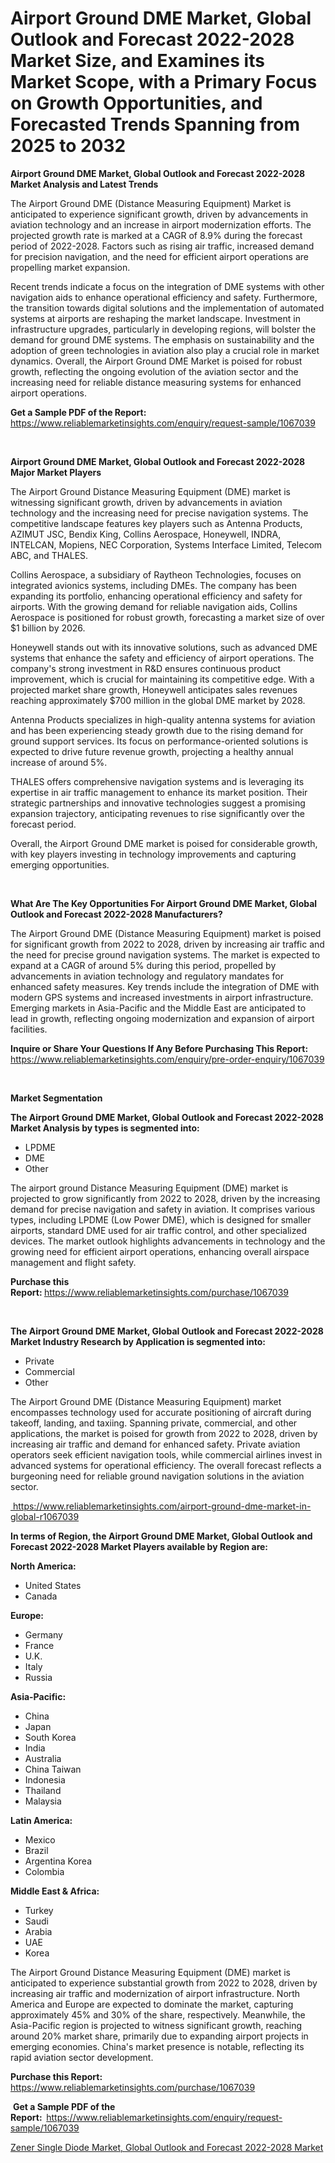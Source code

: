 <p><h1>Airport Ground DME Market, Global Outlook and Forecast 2022-2028 Market Size, and Examines its Market Scope, with a Primary Focus on Growth Opportunities, and Forecasted Trends Spanning from 2025 to 2032</h1></p><p><strong>Airport Ground DME Market, Global Outlook and Forecast 2022-2028 Market Analysis and Latest Trends</strong></p>
<p><p>The Airport Ground DME (Distance Measuring Equipment) Market is anticipated to experience significant growth, driven by advancements in aviation technology and an increase in airport modernization efforts. The projected growth rate is marked at a CAGR of 8.9% during the forecast period of 2022-2028. Factors such as rising air traffic, increased demand for precision navigation, and the need for efficient airport operations are propelling market expansion. </p><p>Recent trends indicate a focus on the integration of DME systems with other navigation aids to enhance operational efficiency and safety. Furthermore, the transition towards digital solutions and the implementation of automated systems at airports are reshaping the market landscape. Investment in infrastructure upgrades, particularly in developing regions, will bolster the demand for ground DME systems. The emphasis on sustainability and the adoption of green technologies in aviation also play a crucial role in market dynamics. Overall, the Airport Ground DME Market is poised for robust growth, reflecting the ongoing evolution of the aviation sector and the increasing need for reliable distance measuring systems for enhanced airport operations.</p></p>
<p><strong>Get a Sample PDF of the Report:&nbsp;</strong> <a href="https://www.reliablemarketinsights.com/enquiry/request-sample/1067039?utm_campaign=2177&utm_medium=2&utm_source=Github&utm_content=ia&utm_term=21032025&utm_id=airport-ground-dme-market-global-outlook-and-forecast-2022-2028">https://www.reliablemarketinsights.com/enquiry/request-sample/1067039</a></p>
<p>&nbsp;</p>
<p><strong>Airport Ground DME Market, Global Outlook and Forecast 2022-2028 Major Market Players</strong></p>
<p><p>The Airport Ground Distance Measuring Equipment (DME) market is witnessing significant growth, driven by advancements in aviation technology and the increasing need for precise navigation systems. The competitive landscape features key players such as Antenna Products, AZIMUT JSC, Bendix King, Collins Aerospace, Honeywell, INDRA, INTELCAN, Mopiens, NEC Corporation, Systems Interface Limited, Telecom ABC, and THALES.</p><p>Collins Aerospace, a subsidiary of Raytheon Technologies, focuses on integrated avionics systems, including DMEs. The company has been expanding its portfolio, enhancing operational efficiency and safety for airports. With the growing demand for reliable navigation aids, Collins Aerospace is positioned for robust growth, forecasting a market size of over $1 billion by 2026.</p><p>Honeywell stands out with its innovative solutions, such as advanced DME systems that enhance the safety and efficiency of airport operations. The company's strong investment in R&D ensures continuous product improvement, which is crucial for maintaining its competitive edge. With a projected market share growth, Honeywell anticipates sales revenues reaching approximately $700 million in the global DME market by 2028.</p><p>Antenna Products specializes in high-quality antenna systems for aviation and has been experiencing steady growth due to the rising demand for ground support services. Its focus on performance-oriented solutions is expected to drive future revenue growth, projecting a healthy annual increase of around 5%.</p><p>THALES offers comprehensive navigation systems and is leveraging its expertise in air traffic management to enhance its market position. Their strategic partnerships and innovative technologies suggest a promising expansion trajectory, anticipating revenues to rise significantly over the forecast period.</p><p>Overall, the Airport Ground DME market is poised for considerable growth, with key players investing in technology improvements and capturing emerging opportunities.</p></p>
<p>&nbsp;</p>
<p><strong>What Are The Key Opportunities For Airport Ground DME Market, Global Outlook and Forecast 2022-2028 Manufacturers?</strong></p>
<p><p>The Airport Ground DME (Distance Measuring Equipment) market is poised for significant growth from 2022 to 2028, driven by increasing air traffic and the need for precise ground navigation systems. The market is expected to expand at a CAGR of around 5% during this period, propelled by advancements in aviation technology and regulatory mandates for enhanced safety measures. Key trends include the integration of DME with modern GPS systems and increased investments in airport infrastructure. Emerging markets in Asia-Pacific and the Middle East are anticipated to lead in growth, reflecting ongoing modernization and expansion of airport facilities.</p></p>
<p><strong>Inquire or Share Your Questions If Any Before Purchasing This Report:</strong> <a href="https://www.reliablemarketinsights.com/enquiry/pre-order-enquiry/1067039?utm_campaign=2177&utm_medium=2&utm_source=Github&utm_content=ia&utm_term=21032025&utm_id=airport-ground-dme-market-global-outlook-and-forecast-2022-2028">https://www.reliablemarketinsights.com/enquiry/pre-order-enquiry/1067039</a></p>
<p>&nbsp;</p>
<p><strong>Market Segmentation</strong></p>
<p><strong>The Airport Ground DME Market, Global Outlook and Forecast 2022-2028 Market Analysis by types is segmented into:</strong></p>
<p><ul><li>LPDME</li><li>DME</li><li>Other</li></ul></p>
<p><p>The airport ground Distance Measuring Equipment (DME) market is projected to grow significantly from 2022 to 2028, driven by the increasing demand for precise navigation and safety in aviation. It comprises various types, including LPDME (Low Power DME), which is designed for smaller airports, standard DME used for air traffic control, and other specialized devices. The market outlook highlights advancements in technology and the growing need for efficient airport operations, enhancing overall airspace management and flight safety.</p></p>
<p><strong>Purchase this Report:&nbsp;</strong><a href="https://www.reliablemarketinsights.com/purchase/1067039?utm_campaign=2177&utm_medium=2&utm_source=Github&utm_content=ia&utm_term=21032025&utm_id=airport-ground-dme-market-global-outlook-and-forecast-2022-2028">https://www.reliablemarketinsights.com/purchase/1067039</a></p>
<p>&nbsp;</p>
<p><strong>The Airport Ground DME Market, Global Outlook and Forecast 2022-2028 Market Industry Research by Application is segmented into:</strong></p>
<p><ul><li>Private</li><li>Commercial</li><li>Other</li></ul></p>
<p><p>The Airport Ground DME (Distance Measuring Equipment) market encompasses technology used for accurate positioning of aircraft during takeoff, landing, and taxiing. Spanning private, commercial, and other applications, the market is poised for growth from 2022 to 2028, driven by increasing air traffic and demand for enhanced safety. Private aviation operators seek efficient navigation tools, while commercial airlines invest in advanced systems for operational efficiency. The overall forecast reflects a burgeoning need for reliable ground navigation solutions in the aviation sector.</p></p>
<p><a href="https://www.reliablemarketinsights.com/airport-ground-dme-market-in-global-r1067039?utm_campaign=2177&utm_medium=2&utm_source=Github&utm_content=ia&utm_term=21032025&utm_id=airport-ground-dme-market-global-outlook-and-forecast-2022-2028">&nbsp;https://www.reliablemarketinsights.com/airport-ground-dme-market-in-global-r1067039</a></p>
<p><strong>In terms of Region, the Airport Ground DME Market, Global Outlook and Forecast 2022-2028 Market Players available by Region are:</strong></p>
<p>
    <p> <strong> North America: </strong>
        <ul>
            <li>United States</li>
            <li>Canada</li>
        </ul>
        </p> 
    <p> <strong> Europe: </strong>
        <ul>
            <li>Germany</li>
            <li>France</li>
            <li>U.K.</li>
            <li>Italy</li>
            <li>Russia</li>
        </ul>
        </p> 
    <p> <strong> Asia-Pacific: </strong>
        <ul>
            <li>China</li>
            <li>Japan</li>
            <li>South Korea</li>
            <li>India</li>
            <li>Australia</li>
            <li>China Taiwan</li>
            <li>Indonesia</li>
            <li>Thailand</li>
            <li>Malaysia</li>
        </ul>
        </p> 
    <p> <strong> Latin America: </strong>
        <ul>
            <li>Mexico</li>
            <li>Brazil</li>
            <li>Argentina Korea</li>
            <li>Colombia</li>
        </ul>
        </p> 
    <p> <strong> Middle East & Africa: </strong>
        <ul>
            <li>Turkey</li>
            <li>Saudi</li>
            <li>Arabia</li>
            <li>UAE</li>
            <li>Korea</li>
        </ul>
    </p>
    </p>
<p><p>The Airport Ground Distance Measuring Equipment (DME) market is anticipated to experience substantial growth from 2022 to 2028, driven by increasing air traffic and modernization of airport infrastructure. North America and Europe are expected to dominate the market, capturing approximately 45% and 30% of the share, respectively. Meanwhile, the Asia-Pacific region is projected to witness significant growth, reaching around 20% market share, primarily due to expanding airport projects in emerging economies. China's market presence is notable, reflecting its rapid aviation sector development.</p></p>
<p><strong>Purchase this Report: </strong><a href="https://www.reliablemarketinsights.com/purchase/1067039?utm_campaign=2177&utm_medium=2&utm_source=Github&utm_content=ia&utm_term=21032025&utm_id=airport-ground-dme-market-global-outlook-and-forecast-2022-2028">https://www.reliablemarketinsights.com/purchase/1067039</a></p>
<p>&nbsp;<strong>Get a Sample PDF of the Report:&nbsp;&nbsp;</strong><a href="https://www.reliablemarketinsights.com/enquiry/request-sample/1067039?utm_campaign=2177&utm_medium=2&utm_source=Github&utm_content=ia&utm_term=21032025&utm_id=airport-ground-dme-market-global-outlook-and-forecast-2022-2028">https://www.reliablemarketinsights.com/enquiry/request-sample/1067039</a></p>
<p><strong></strong></p>
<p><p><a href="https://github.com/phillpfantis/Market-Research-Report-List-1/blob/main/zener-single-diode-market-global-outlook-and-forecast-2022-2028-market.md?utm_campaign=2177&utm_medium=2&utm_source=Github&utm_content=ia&utm_term=21032025&utm_id=airport-ground-dme-market-global-outlook-and-forecast-2022-2028">Zener Single Diode Market, Global Outlook and Forecast 2022-2028 Market</a></p></p>